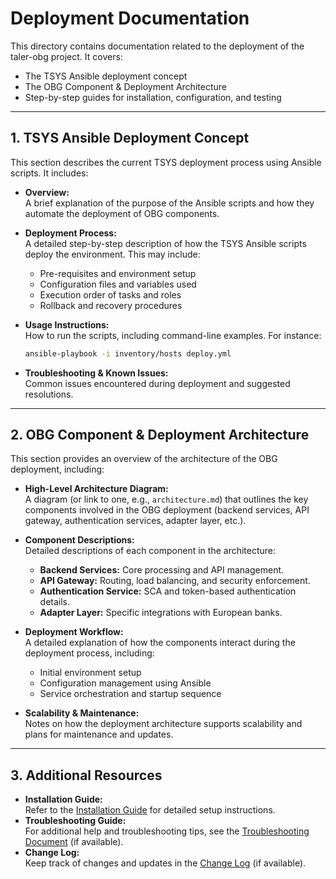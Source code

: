 # Deployment Documentation

This directory contains documentation related to the deployment of the taler-obg project. It covers:

- The TSYS Ansible deployment concept
- The OBG Component & Deployment Architecture
- Step-by-step guides for installation, configuration, and testing

---

## 1. TSYS Ansible Deployment Concept

This section describes the current TSYS deployment process using Ansible scripts. It includes:

- **Overview:**  
  A brief explanation of the purpose of the Ansible scripts and how they automate the deployment of OBG components.

- **Deployment Process:**  
  A detailed step-by-step description of how the TSYS Ansible scripts deploy the environment. This may include:
  - Pre-requisites and environment setup
  - Configuration files and variables used
  - Execution order of tasks and roles
  - Rollback and recovery procedures

- **Usage Instructions:**  
  How to run the scripts, including command-line examples. For instance:
  ```bash
  ansible-playbook -i inventory/hosts deploy.yml
  ```

- **Troubleshooting & Known Issues:**  
  Common issues encountered during deployment and suggested resolutions.

---

## 2. OBG Component & Deployment Architecture

This section provides an overview of the architecture of the OBG deployment, including:

- **High-Level Architecture Diagram:**  
  A diagram (or link to one, e.g., `architecture.md`) that outlines the key components involved in the OBG deployment (backend services, API gateway, authentication services, adapter layer, etc.).

- **Component Descriptions:**  
  Detailed descriptions of each component in the architecture:
  - **Backend Services:** Core processing and API management.
  - **API Gateway:** Routing, load balancing, and security enforcement.
  - **Authentication Service:** SCA and token-based authentication details.
  - **Adapter Layer:** Specific integrations with European banks.

- **Deployment Workflow:**  
  A detailed explanation of how the components interact during the deployment process, including:
  - Initial environment setup
  - Configuration management using Ansible
  - Service orchestration and startup sequence

- **Scalability & Maintenance:**  
  Notes on how the deployment architecture supports scalability and plans for maintenance and updates.

---

## 3. Additional Resources

- **Installation Guide:**  
  Refer to the [Installation Guide](../installation.md) for detailed setup instructions.
- **Troubleshooting Guide:**  
  For additional help and troubleshooting tips, see the [Troubleshooting Document](troubleshooting.md) (if available).
- **Change Log:**  
  Keep track of changes and updates in the [Change Log](changelog.md) (if available).

